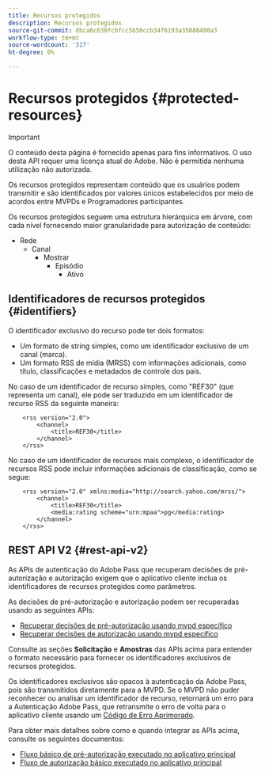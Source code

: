 ```yaml
---
title: Recursos protegidos
description: Recursos protegidos
source-git-commit: dbca6c630fcbfcc5b50ccb34f6193a35888490a3
workflow-type: tm+mt
source-wordcount: '317'
ht-degree: 0%

---
```


# Recursos protegidos {#protected-resources}

>[!IMPORTANT]
>
>O conteúdo desta página é fornecido apenas para fins informativos. O uso desta API requer uma licença atual do Adobe. Não é permitida nenhuma utilização não autorizada.

Os recursos protegidos representam conteúdo que os usuários podem transmitir e são identificados por valores únicos estabelecidos por meio de acordos entre MVPDs e Programadores participantes.

Os recursos protegidos seguem uma estrutura hierárquica em árvore, com cada nível fornecendo maior granularidade para autorização de conteúdo:

* Rede
   * Canal
      * Mostrar
         * Episódio
            * Ativo

## Identificadores de recursos protegidos {#identifiers}

O identificador exclusivo do recurso pode ter dois formatos:

* Um formato de string simples, como um identificador exclusivo de um canal (marca).
* Um formato RSS de mídia (MRSS) com informações adicionais, como título, classificações e metadados de controle dos pais.

No caso de um identificador de recurso simples, como &quot;REF30&quot; (que representa um canal), ele pode ser traduzido em um identificador de recurso RSS da seguinte maneira:

```RSS
    <rss version="2.0"> 
        <channel>
            <title>REF30</title>
        </channel>
    </rss>
```

No caso de um identificador de recursos mais complexo, o identificador de recursos RSS pode incluir informações adicionais de classificação, como se segue:

```RSS
    <rss version="2.0" xmlns:media="http://search.yahoo.com/mrss/"> 
        <channel>
            <title>REF30</title>
            <media:rating scheme="urn:mpaa">pg</media:rating>
        </channel>
    </rss>
```

## REST API V2 {#rest-api-v2}

As APIs de autenticação do Adobe Pass que recuperam decisões de pré-autorização e autorização exigem que o aplicativo cliente inclua os identificadores de recursos protegidos como parâmetros.

As decisões de pré-autorização e autorização podem ser recuperadas usando as seguintes APIs:

* [Recuperar decisões de pré-autorização usando mvpd específico](/help/authentication/integration-guide-programmers/rest-apis/rest-api-v2/apis/decisions-apis/rest-api-v2-decisions-apis-retrieve-preauthorization-decisions-using-specific-mvpd.md)
* [Recuperar decisões de autorização usando mvpd específico](/help/authentication/integration-guide-programmers/rest-apis/rest-api-v2/apis/decisions-apis/rest-api-v2-decisions-apis-retrieve-authorization-decisions-using-specific-mvpd.md)

Consulte as seções **Solicitação** e **Amostras** das APIs acima para entender o formato necessário para fornecer os identificadores exclusivos de recursos protegidos.

Os identificadores exclusivos são opacos à autenticação da Adobe Pass, pois são transmitidos diretamente para a MVPD. Se o MVPD não puder reconhecer ou analisar um identificador de recurso, retornará um erro para a Autenticação Adobe Pass, que retransmite o erro de volta para o aplicativo cliente usando um [Código de Erro Aprimorado](/help/authentication/integration-guide-programmers/features-standard/error-reporting/enhanced-error-codes.md).

Para obter mais detalhes sobre como e quando integrar as APIs acima, consulte os seguintes documentos:

* [Fluxo básico de pré-autorização executado no aplicativo principal](/help/authentication/integration-guide-programmers/rest-apis/rest-api-v2/flows/basic-access-flows/rest-api-v2-basic-preauthorization-primary-application-flow.md)
* [Fluxo de autorização básico executado no aplicativo principal](/help/authentication/integration-guide-programmers/rest-apis/rest-api-v2/flows/basic-access-flows/rest-api-v2-basic-authorization-primary-application-flow.md)
